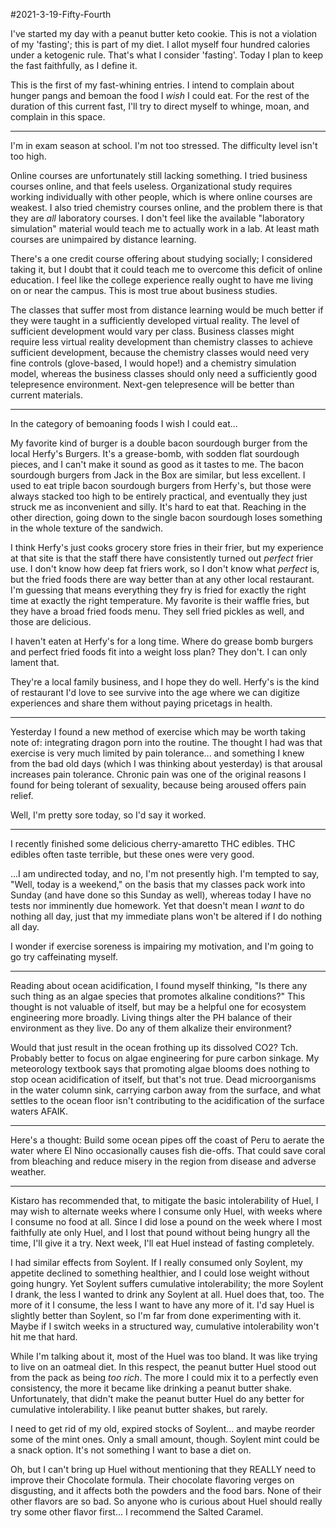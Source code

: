 #2021-3-19-Fifty-Fourth

I've started my day with a peanut butter keto cookie.  This is not a violation of my 'fasting'; this is part of my diet.  I allot myself four hundred calories under a ketogenic rule.  That's what I consider 'fasting'.  Today I plan to keep the fast faithfully, as I define it.

This is the first of my fast-whining entries.  I intend to complain about hunger pangs and bemoan the food I *wish* I could eat.  For the rest of the duration of this current fast, I'll try to direct myself to whinge, moan, and complain in this space.

---
I'm in exam season at school.  I'm not too stressed.  The difficulty level isn't too high.

Online courses are unfortunately still lacking something.  I tried business courses online, and that feels useless.  Organizational study requires working individually with other people, which is where online courses are weakest.  I also tried chemistry courses online, and the problem there is that they are *all* laboratory courses.  I don't feel like the available "laboratory simulation" material would teach me to actually work in a lab.  At least math courses are unimpaired by distance learning.

There's a one credit course offering about studying socially; I considered taking it, but I doubt that it could teach me to overcome this deficit of online education.  I feel like the college experience really ought to have me living on or near the campus.  This is most true about business studies.

The classes that suffer most from distance learning would be much better if they were taught in a sufficiently developed virtual reality.  The level of sufficient development would vary per class.  Business classes might require less virtual reality development than chemistry classes to achieve sufficient development, because the chemistry classes would need very fine controls (glove-based, I would hope!) and a chemistry simulation model, whereas the business classes should only need a sufficiently good telepresence environment.  Next-gen telepresence will be better than current materials.

---
In the category of bemoaning foods I wish I could eat...

My favorite kind of burger is a double bacon sourdough burger from the local Herfy's Burgers.  It's a grease-bomb, with sodden flat sourdough pieces, and I can't make it sound as good as it tastes to me.  The bacon sourdough burgers from Jack in the Box are similar, but less excellent.  I used to eat triple bacon sourdough burgers from Herfy's, but those were always stacked too high to be entirely practical, and eventually they just struck me as inconvenient and silly.  It's hard to eat that.  Reaching in the other direction, going down to the single bacon sourdough loses something in the whole texture of the sandwich.

I think Herfy's just cooks grocery store fries in their frier, but my experience at that site is that the staff there have consistently turned out *perfect* frier use.  I don't know how deep fat friers work, so I don't know what *perfect* is, but the fried foods there are way better than at any other local restaurant.  I'm guessing that means everything they fry is fried for exactly the right time at exactly the right temperature.  My favorite is their waffle fries, but they have a broad fried foods menu.  They sell fried pickles as well, and those are delicious.

I haven't eaten at Herfy's for a long time.  Where do grease bomb burgers and perfect fried foods fit into a weight loss plan?  They don't.  I can only lament that.

They're a local family business, and I hope they do well.  Herfy's is the kind of restaurant I'd love to see survive into the age where we can digitize experiences and share them without paying pricetags in health.

---
Yesterday I found a new method of exercise which may be worth taking note of: integrating dragon porn into the routine.  The thought I had was that exercise is very much limited by pain tolerance... and something I knew from the bad old days (which I was thinking about yesterday) is that arousal increases pain tolerance.  Chronic pain was one of the original reasons I found for being tolerant of sexuality, because being aroused offers pain relief.

Well, I'm pretty sore today, so I'd say it worked.

---
I recently finished some delicious cherry-amaretto THC edibles.  THC edibles often taste terrible, but these ones were very good.

...I am undirected today, and no, I'm not presently high.  I'm tempted to say, "Well, today is a weekend," on the basis that my classes pack work into Sunday (and have done so this Sunday as well), whereas today I have no tests nor imminently due homework.  Yet that doesn't mean I *want* to do nothing all day, just that my immediate plans won't be altered if I do nothing all day.

I wonder if exercise soreness is impairing my motivation, and I'm going to go try caffeinating myself.

---
Reading about ocean acidification, I found myself thinking, "Is there any such thing as an algae species that promotes alkaline conditions?"  This thought is not valuable of itself, but may be a helpful one for ecosystem engineering more broadly.  Living things alter the PH balance of their environment as they live.  Do any of them alkalize their environment?

Would that just result in the ocean frothing up its dissolved CO2?  Tch.  Probably better to focus on algae engineering for pure carbon sinkage.  My meteorology textbook says that promoting algae blooms does nothing to stop ocean acidification of itself, but that's not true.  Dead microorganisms in the water column sink, carrying carbon away from the surface, and what settles to the ocean floor isn't contributing to the acidification of the surface waters AFAIK.

---
Here's a thought:  Build some ocean pipes off the coast of Peru to aerate the water where El Nino occasionally causes fish die-offs.  That could save coral from bleaching and reduce misery in the region from disease and adverse weather.

---
Kistaro has recommended that, to mitigate the basic intolerability of Huel, I may wish to alternate weeks where I consume only Huel, with weeks where I consume no food at all.  Since I did lose a pound on the week where I most faithfully ate only Huel, and I lost that pound without being hungry all the time, I'll give it a try.  Next week, I'll eat Huel instead of fasting completely.

I had similar effects from Soylent.  If I really consumed only Soylent, my appetite declined to something healthier, and I could lose weight without going hungry.  Yet Soylent suffers cumulative intolerability; the more Soylent I drank, the less I wanted to drink any Soylent at all.  Huel does that, too.  The more of it I consume, the less I want to have any more of it.  I'd say Huel is slightly better than Soylent, so I'm far from done experimenting with it.  Maybe if I switch weeks in a structured way, cumulative intolerability won't hit me that hard.

While I'm talking about it, most of the Huel was too bland.  It was like trying to live on an oatmeal diet.  In this respect, the peanut butter Huel stood out from the pack as being *too rich*.  The more I could mix it to a perfectly even consistency, the more it became like drinking a peanut butter shake.  Unfortunately, that didn't make the peanut butter Huel do any better for cumulative intolerability.  I like peanut butter shakes, but rarely.

I need to get rid of my old, expired stocks of Soylent... and maybe reorder some of the mint ones.  Only a small amount, though.  Soylent mint could be a snack option.  It's not something I want to base a diet on.

Oh, but I can't bring up Huel without mentioning that they REALLY need to improve their Chocolate formula.  Their chocolate flavoring verges on disgusting, and it affects both the powders and the food bars.  None of their other flavors are so bad.  So anyone who is curious about Huel should really try some other flavor first...  I recommend the Salted Caramel.
